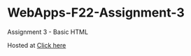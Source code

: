# WebApps-F22-Assignment-3
Assignment 3 - Basic HTML

Hosted at [Click here](https://github.com/44-563-Web-Apps-F22/44563-webapps-assignment-3-PratapKumarChowdary)
